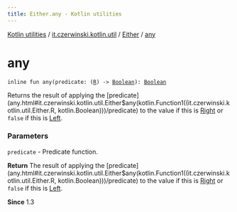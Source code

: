 ```yaml
---
title: Either.any - Kotlin utilities
---
```


[Kotlin utilities](../../index.html) / [it.czerwinski.kotlin.util](../index.html) / [Either](index.html) / [any](./any.html)

# any

`inline fun any(predicate: (`[`R`](index.html#R)`) -> `[`Boolean`](https://kotlinlang.org/api/latest/jvm/stdlib/kotlin/-boolean/index.html)`): `[`Boolean`](https://kotlinlang.org/api/latest/jvm/stdlib/kotlin/-boolean/index.html)

Returns the result of applying the [predicate](any.html#it.czerwinski.kotlin.util.Either$any(kotlin.Function1((it.czerwinski.kotlin.util.Either.R, kotlin.Boolean)))/predicate) to the value if this is [Right](../-right/index.html)
or `false` if this is [Left](../-left/index.html).

### Parameters

`predicate` - Predicate function.

**Return**
The result of applying the [predicate](any.html#it.czerwinski.kotlin.util.Either$any(kotlin.Function1((it.czerwinski.kotlin.util.Either.R, kotlin.Boolean)))/predicate) to the value if this is [Right](../-right/index.html)
or `false` if this is [Left](../-left/index.html).

**Since**
1.3

